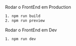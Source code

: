 
Rodar o FrontEnd em Production

```bash
1. npm run build
2. npm run preview
```

Rodar o FrontEnd em Dev

```bash
1. npm run dev
```